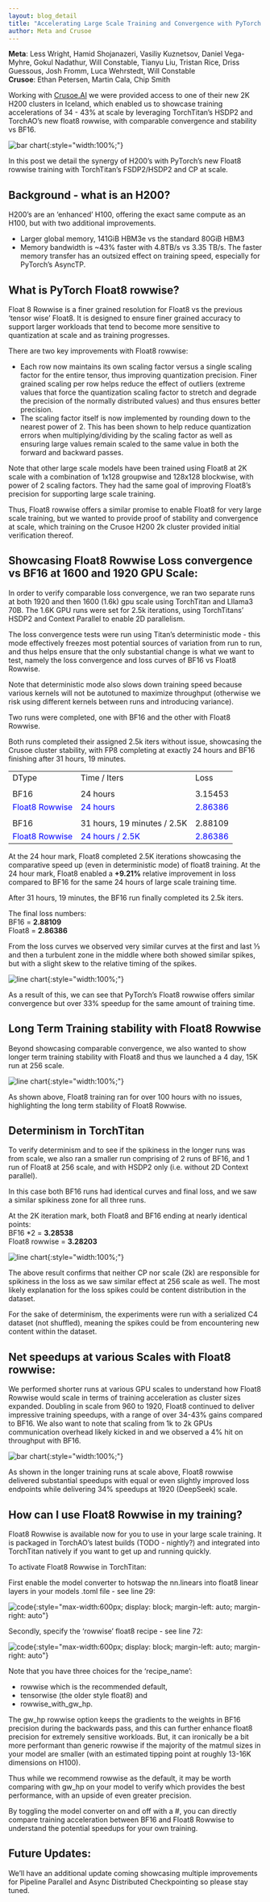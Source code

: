 ```yaml
---
layout: blog_detail
title: "Accelerating Large Scale Training and Convergence with PyTorch Float8 Rowwise on Crusoe 2K H200s"
author: Meta and Crusoe
---
```


**Meta**: Less Wright, Hamid Shojanazeri, Vasiliy Kuznetsov, Daniel Vega-Myhre, Gokul Nadathur, Will Constable, Tianyu Liu, Tristan Rice, Driss Guessous, Josh Fromm, Luca Wehrstedt, Will Constable  
**Crusoe**: Ethan Petersen, Martin Cala, Chip Smith

Working with [Crusoe.AI](http://Crusoe.AI) we were provided access to one of their new 2K H200 clusters in Iceland, which enabled us to showcase training accelerations of 34 - 43% at scale by leveraging TorchTitan’s HSDP2 and TorchAO’s new float8 rowwise, with comparable convergence and stability vs BF16.


![bar chart](/assets/images/accelerating-training-float8-rowwise-crusoe/fg1.png){:style="width:100%;"}


In this post we detail the synergy of H200’s with PyTorch’s new Float8 rowwise training with TorchTitan’s FSDP2/HSDP2 and CP at scale. 

## Background - what is an H200?  

H200’s are an ‘enhanced’ H100, offering the exact same compute as an H100, but with two additional improvements.  

* Larger global memory, 141GiB HBM3e vs the standard 80GiB HBM3
* Memory bandwidth is ~43% faster with 4.8TB/s vs 3.35 TB/s.  The faster memory transfer has an outsized effect on training speed, especially for PyTorch’s AsyncTP. 

## What is PyTorch Float8 rowwise?

Float 8 Rowwise is a finer grained resolution for Float8 vs the previous ‘tensor wise’ Float8.  It is designed to ensure finer grained accuracy to support larger workloads that tend to become more sensitive to quantization at scale and as training progresses. 

There are two key improvements with Float8 rowwise:

* Each row now maintains its own scaling factor versus a single scaling factor for the entire tensor, thus improving quantization precision.  Finer grained scaling per row helps reduce the effect of outliers (extreme values that force the quantization scaling factor to stretch and degrade the precision of the normally distributed values) and thus ensures better precision.
* The scaling factor itself is now implemented by rounding down to the nearest power of 2. This has been shown to help reduce quantization errors when multiplying/dividing by the scaling factor as well as ensuring large values remain scaled to the same value in both the forward and backward passes.      

Note that other large scale models have been trained using Float8 at 2K scale with a combination of 1x128 groupwise and 128x128 blockwise, with power of 2 scaling factors.  They had the same goal of improving Float8’s precision for supporting large scale training.  

Thus, Float8 rowwise offers a similar promise to enable Float8 for very large scale training, but we wanted to provide proof of stability and convergence at scale, which training on the Crusoe H200 2k cluster provided initial verification thereof.

## Showcasing Float8 Rowwise Loss convergence vs BF16 at 1600 and 1920 GPU Scale:

In order to verify comparable loss convergence, we ran two separate runs at both 1920 and then 1600 (1.6k) gpu scale using TorchTitan and Lllama3 70B.  The 1.6K GPU runs were set for 2.5k iterations, using TorchTitans’ HSDP2 and Context Parallel to enable 2D parallelism.  

The loss convergence tests were run using Titan’s deterministic mode - this mode effectively freezes most potential sources of variation from run to run, and thus helps ensure that the only substantial change is what we want to test, namely the loss convergence and loss curves of BF16 vs Float8 Rowwise. 

Note that deterministic mode also slows down training speed because various kernels will not be autotuned to maximize throughput (otherwise we risk using different kernels between runs and introducing variance). 

Two runs were completed, one with BF16 and the other with Float8 Rowwise. 

Both runs completed their assigned 2.5k iters without issue, showcasing the Crusoe cluster stability, with FP8 completing at exactly 24 hours and BF16 finishing after 31 hours, 19 minutes.


<table class="table table-bordered">
  <tr>
   <td>DType
   </td>
   <td>Time / Iters
   </td>
   <td>Loss
   </td>
  </tr>
  <tr>
   <td>
   </td>
   <td>
   </td>
   <td>
   </td>
  </tr>
  <tr>
   <td>BF16
   </td>
   <td>24 hours
   </td>
   <td>3.15453
   </td>
  </tr>
  <tr>
   <td style="color: blue;">Float8 Rowwise
   </td>
   <td style="color: blue;">24 hours
   </td>
   <td style="color: blue;">2.86386
   </td>
  </tr>
  <tr>
   <td>
   </td>
   <td>
   </td>
   <td>
   </td>
  </tr>
  <tr>
   <td>BF16
   </td>
   <td>31 hours, 19 minutes / 2.5K
   </td>
   <td>2.88109
   </td>
  </tr>
  <tr>
   <td style="color: blue;">Float8 Rowwise
   </td>
   <td style="color: blue;">24 hours / 2.5K
   </td>
   <td style="color: blue;">2.86386
   </td>
  </tr>
</table>


At the 24 hour mark, Float8 completed 2.5K iterations showcasing the comparative speed up (even in deterministic mode) of float8 training.  At the 24 hour mark, Float8 enabled a **+9.21%** relative improvement in loss compared to BF16 for the same 24 hours of large scale training time. 


After 31 hours, 19 minutes, the BF16 run finally completed its 2.5k iters. 


The final loss numbers:  
BF16 = **2.88109**	
Float8 = **2.86386**

From the loss curves we observed very similar curves at the first and last ⅓ and then a turbulent zone in the middle where both showed similar spikes, but with a slight skew to the relative timing of the spikes. 


![line chart](/assets/images/accelerating-training-float8-rowwise-crusoe/fg2.png){:style="width:100%;"}


As a result of this, we can see that PyTorch’s Float8 rowwise offers similar convergence but over 33% speedup for the same amount of training time.

## Long Term Training stability with Float8 Rowwise

Beyond showcasing comparable convergence, we also wanted to show longer term training stability with Float8 and thus we launched a 4 day, 15K run at 256 scale.  

![line chart](/assets/images/accelerating-training-float8-rowwise-crusoe/fg3.png){:style="width:100%;"}


As shown above, Float8 training ran for over 100 hours with no issues, highlighting the long term stability of Float8 Rowwise. 

## Determinism in TorchTitan

To verify determinism and to see if the spikiness in the longer runs was from scale, we also ran a smaller run comprising of 2 runs of BF16, and 1 run of Float8 at 256 scale, and with HSDP2 only (i.e. without 2D Context parallel).

In this case both BF16 runs had identical curves and final loss, and we saw a similar spikiness zone for all three runs.

At the 2K iteration mark, both Float8 and BF16 ending at nearly identical points:  
BF16 *2 = **3.28538**  
Float8 rowwise = **3.28203**

![line chart](/assets/images/accelerating-training-float8-rowwise-crusoe/fg4.png){:style="width:100%;"}


The above result confirms that neither CP nor scale (2k) are responsible for spikiness in the loss as we saw similar effect at 256 scale as well. The most likely explanation for the loss spikes could be content distribution in the dataset.

For the sake of determinism, the experiments were run with a serialized C4 dataset (not shuffled), meaning the spikes could be from encountering new content within the dataset.

## Net speedups at various Scales with Float8 rowwise:

We performed shorter runs at various GPU scales to understand how Float8 Rowwise would scale in terms of training acceleration as cluster sizes expanded.  Doubling in scale from 960 to 1920, Float8 continued to deliver impressive training speedups, with a range of over 34-43% gains compared to BF16. We also want to note that scaling from 1k to 2k GPUs communication overhead likely kicked in and we observed a 4% hit on throughput with BF16. 

![bar chart](/assets/images/accelerating-training-float8-rowwise-crusoe/fg5.png){:style="width:100%;"}


As shown in the longer training runs at scale above, Float8 rowwise delivered substantial speedups with equal or even slightly improved loss endpoints while delivering 34% speedups at 1920 (DeepSeek) scale. 

## How can I use Float8 Rowwise in my training? 

Float8 Rowwise is available now for you to use in your large scale training.  It is packaged in TorchAO’s latest builds (TODO - nightly?) and integrated into TorchTitan natively if you want to get up and running quickly. 

To activate Float8 Rowwise in TorchTitan:

First enable the model converter to hotswap the nn.linears into float8 linear layers in your models .toml file - see line 29:


![code](/assets/images/accelerating-training-float8-rowwise-crusoe/fg6.png){:style="max-width:600px; display: block; margin-left: auto; margin-right: auto"}

Secondly, specify the ‘rowwise’ float8 recipe - see line 72:


![code](/assets/images/accelerating-training-float8-rowwise-crusoe/fg7.png){:style="max-width:600px; display: block; margin-left: auto; margin-right: auto"}


Note that you have three choices for the ‘recipe_name’:

* rowwise which is the recommended default,
* tensorwise (the older style float8) and
*  rowwise_with_gw_hp.  

The gw_hp rowwise option keeps the gradients to the weights in BF16 precision during the backwards pass, and this can further enhance float8 precision for extremely sensitive workloads.  But, it can ironically be a bit more performant than generic rowwise if the majority of the matmul sizes in your model are smaller (with an estimated tipping point at roughly 13-16K dimensions on H100).

Thus while we recommend rowwise as the default, it may be worth comparing with gw_hp on your model to verify which provides the best performance, with an upside of even greater precision.  

By toggling the model converter on and off with a #, you can directly compare training acceleration between BF16 and Float8 Rowwise to understand the potential speedups for your own training.

## Future Updates:

We’ll have an additional update coming showcasing multiple improvements for Pipeline Parallel and Async Distributed Checkpointing so please stay tuned.  